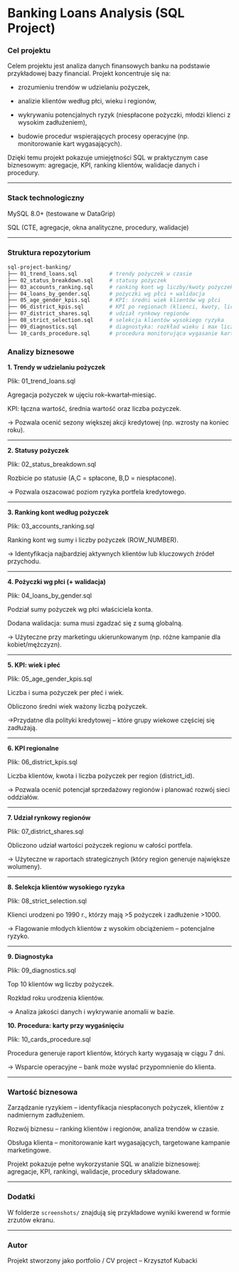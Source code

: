 # Banking Loans Analysis (SQL Project)

### Cel projektu

Celem projektu jest analiza danych finansowych banku na podstawie przykładowej bazy financial. Projekt koncentruje się na:

- zrozumieniu trendów w udzielaniu pożyczek,

- analizie klientów według płci, wieku i regionów,

- wykrywaniu potencjalnych ryzyk (niespłacone pożyczki, młodzi klienci z wysokim zadłużeniem),

- budowie procedur wspierających procesy operacyjne (np. monitorowanie kart wygasających).

Dzięki temu projekt pokazuje umiejętności SQL w praktycznym case biznesowym: agregacje, KPI, ranking klientów, walidacje danych i procedury.

---


### Stack technologiczny

MySQL 8.0+ (testowane w DataGrip)

SQL (CTE, agregacje, okna analityczne, procedury, walidacje)

---
### Struktura repozytorium
```bash
sql-project-banking/
├── 01_trend_loans.sql          # trendy pożyczek w czasie
├── 02_status_breakdown.sql     # statusy pożyczek
├── 03_accounts_ranking.sql     # ranking kont wg liczby/kwoty pożyczek
├── 04_loans_by_gender.sql      # pożyczki wg płci + walidacja
├── 05_age_gender_kpis.sql      # KPI: średni wiek klientów wg płci
├── 06_district_kpis.sql        # KPI po regionach (klienci, kwoty, liczba pożyczek)
├── 07_district_shares.sql      # udział rynkowy regionów
├── 08_strict_selection.sql     # selekcja klientów wysokiego ryzyka
├── 09_diagnostics.sql          # diagnostyka: rozkład wieku i max liczba pożyczek
└── 10_cards_procedure.sql      # procedura monitorująca wygasanie kart
```
### Analizy biznesowe
**1. Trendy w udzielaniu pożyczek**

Plik: 01_trend_loans.sql

Agregacja pożyczek w ujęciu rok–kwartał–miesiąc.

KPI: łączna wartość, średnia wartość oraz liczba pożyczek.

&rarr; Pozwala ocenić sezony większej akcji kredytowej (np. wzrosty na koniec roku).

---

**2. Statusy pożyczek**

Plik: 02_status_breakdown.sql

Rozbicie po statusie (A,C = spłacone, B,D = niespłacone).

&rarr; Pozwala oszacować poziom ryzyka portfela kredytowego.

---

**3. Ranking kont według pożyczek**

Plik: 03_accounts_ranking.sql

Ranking kont wg sumy i liczby pożyczek (ROW_NUMBER).

&rarr; Identyfikacja najbardziej aktywnych klientów lub kluczowych źródeł przychodu.

---

**4. Pożyczki wg płci (+ walidacja)**

Plik: 04_loans_by_gender.sql

Podział sumy pożyczek wg płci właściciela konta.

Dodana walidacja: suma musi zgadzać się z sumą globalną.

&rarr; Użyteczne przy marketingu ukierunkowanym (np. różne kampanie dla kobiet/mężczyzn).

---

**5. KPI: wiek i płeć**

Plik: 05_age_gender_kpis.sql

Liczba i suma pożyczek per płeć i wiek.

Obliczono średni wiek ważony liczbą pożyczek.

&rarr;Przydatne dla polityki kredytowej – które grupy wiekowe częściej się zadłużają.

---

**6. KPI regionalne**

Plik: 06_district_kpis.sql

Liczba klientów, kwota i liczba pożyczek per region (district_id).

&rarr; Pozwala ocenić potencjał sprzedażowy regionów i planować rozwój sieci oddziałów.

---

**7. Udział rynkowy regionów**

Plik: 07_district_shares.sql

Obliczono udział wartości pożyczek regionu w całości portfela.

&rarr; Użyteczne w raportach strategicznych (który region generuje największe wolumeny).

---

**8. Selekcja klientów wysokiego ryzyka**

Plik: 08_strict_selection.sql

Klienci urodzeni po 1990 r., którzy mają >5 pożyczek i zadłużenie >1000.

&rarr; Flagowanie młodych klientów z wysokim obciążeniem – potencjalne ryzyko.

---

**9. Diagnostyka**

Plik: 09_diagnostics.sql

Top 10 klientów wg liczby pożyczek.

Rozkład roku urodzenia klientów.

&rarr; Analiza jakości danych i wykrywanie anomalii w bazie.

**10. Procedura: karty przy wygaśnięciu**

Plik: 10_cards_procedure.sql

Procedura generuje raport klientów, których karty wygasają w ciągu 7 dni.

&rarr; Wsparcie operacyjne – bank może wysłać przypomnienie do klienta.

---

### Wartość biznesowa

Zarządzanie ryzykiem – identyfikacja niespłaconych pożyczek, klientów z nadmiernym zadłużeniem.

Rozwój biznesu – ranking klientów i regionów, analiza trendów w czasie.

Obsługa klienta – monitorowanie kart wygasających, targetowane kampanie marketingowe.

Projekt pokazuje pełne wykorzystanie SQL w analizie biznesowej: agregacje, KPI, rankingi, walidacje, procedury składowane.

---

### Dodatki  
W folderze `screenshots/` znajdują się przykładowe wyniki kwerend w formie zrzutów ekranu.

---

### Autor

Projekt stworzony jako portfolio / CV project – Krzysztof Kubacki